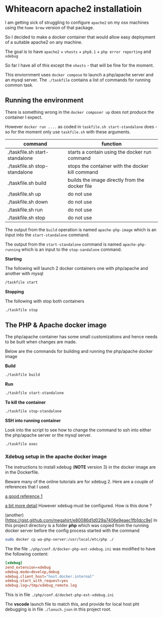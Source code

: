 # Whiteacorn apache2 installatioin

I am getting sick of struggling to configure `apache2` on my osx machines using the `home brew` version of that package.

So I decided to make a docker container that would allow easy deployment of a suitable apache2 on any machine.

The goal is to have `apache2` + `vhosts` + `php8.1` + `php error reporting` and `xdebug` 

So far I have all of this except the `vhosts` - that will be fine for the moment.

This enviornment uses `docker compose` to launch a php/apache server and an mysql server. The `./taskfile` contains a list of commands for running common task.

## Running the environment

There is something wrong in the `docker composer up` does not produce the container I expect.

However `docker run ....` as coded in `taskfile.sh start-standalone` does - so for the moment
only use `taskfile.sh` with these arguments.

| command | function |
| ------- | ---------|
| ./taskfile.sh start-standalone| starts a contain using the docker run command |
| ./taskfile.sh stop-standalone | stops the container with the docker kill command |
| ./taskfile.sh build | builds the image directly from the docker file |
| ./taskfile.sh up | do not use |
| ./taskfile.sh down | do not use |
| ./taskfile.sh run | do not use |
| ./taskfile.sh stop | do not use |


The output from the `build` operation is named `apache-php-image` which is an input into the `start-standalone` command.

The output from the `start-standalone` command is named `apache-php-running` which is an input to the `stop-sandalone` command.

**Starting**

The following will launch 2 docker containers one with php/apache and another with mysql

```sh
/taskfile start
```

**Stopping** 

The following with stop both containers

```sh
./taskfile stop
```

## The PHP & Apache docker image

The php/apache container has some small customizations and hence
needs to be built when changes are made.

Below are the commands for building and running the php/apache docker image

**Build**

```sh
./taskfile build
```

**Run**

```sh
./taskfile start-standalone
```


**To kill the container** 

```sh
./taskfile stop-standalone
```

**SSH into running container**

Look into the script to see how to change the command to ssh into 
either the php/apache server or the mysql server.

```sh
./taskfile exec
```

### Xdebug setup in the apache docker image

The instructions to install xdebug (__NOTE__ version 3) in the docker image are in the Dockerfile.

Beware many of the online tutorials are for xdebug 2. Here are a couple of references that I used.

[a good reference 1](https://matthewsetter.com/setup-step-debugging-php-xdebug3-docker/)

[a bit more detail](https://www.pascallandau.com/blog/phpstorm-docker-xdebug-3-php-8-1-in-2022/)
However xdebug must be configured. How is this done ?


(another)[https://gist.github.com/megahirt/e80086d1d029a7406e9eaec1fb1dcc9e]
In this project directory is a folder __php__ which was copied from the running docker server before the config process started with the command

```sh
sudo docker cp wa-php-server:/usr/local/etc/php ./
```

The the file `./php/conf.d/docker-php-ext-xdebug.ini` was modified to have the following content:

```conf
[xdebug]
zend_extension=xdebug
xdebug.mode=develop,debug
xdebug.client_host="host.docker.internal"
xdebug.start_with_request=yes
xdebug.log=/tmp/xdebug_remote.log
```
This is in file `./php/conf.d/docket-php-ext-xdebug.ini`

The __vscode__ launch file to match this, and provide for local host pht debugging is in file `./lanuch.json` in this 
project root.
